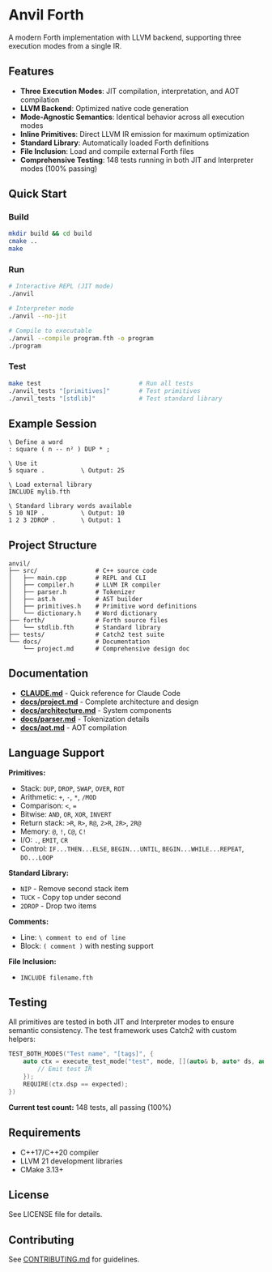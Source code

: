# Anvil Forth

A modern Forth implementation with LLVM backend, supporting three execution modes from a single IR.

## Features

- **Three Execution Modes**: JIT compilation, interpretation, and AOT compilation
- **LLVM Backend**: Optimized native code generation
- **Mode-Agnostic Semantics**: Identical behavior across all execution modes
- **Inline Primitives**: Direct LLVM IR emission for maximum optimization
- **Standard Library**: Automatically loaded Forth definitions
- **File Inclusion**: Load and compile external Forth files
- **Comprehensive Testing**: 148 tests running in both JIT and Interpreter modes (100% passing)

## Quick Start

### Build

```bash
mkdir build && cd build
cmake ..
make
```

### Run

```bash
# Interactive REPL (JIT mode)
./anvil

# Interpreter mode
./anvil --no-jit

# Compile to executable
./anvil --compile program.fth -o program
./program
```

### Test

```bash
make test                           # Run all tests
./anvil_tests "[primitives]"        # Test primitives
./anvil_tests "[stdlib]"            # Test standard library
```

## Example Session

```forth
\ Define a word
: square ( n -- n² ) DUP * ;

\ Use it
5 square .          \ Output: 25

\ Load external library
INCLUDE mylib.fth

\ Standard library words available
5 10 NIP .          \ Output: 10
1 2 3 2DROP .       \ Output: 1
```

## Project Structure

```
anvil/
├── src/                # C++ source code
│   ├── main.cpp        # REPL and CLI
│   ├── compiler.h      # LLVM IR compiler
│   ├── parser.h        # Tokenizer
│   ├── ast.h           # AST builder
│   ├── primitives.h    # Primitive word definitions
│   └── dictionary.h    # Word dictionary
├── forth/              # Forth source files
│   └── stdlib.fth      # Standard library
├── tests/              # Catch2 test suite
└── docs/               # Documentation
    └── project.md      # Comprehensive design doc
```

## Documentation

- **[CLAUDE.md](CLAUDE.md)** - Quick reference for Claude Code
- **[docs/project.md](docs/project.md)** - Complete architecture and design
- **[docs/architecture.md](docs/architecture.md)** - System components
- **[docs/parser.md](docs/parser.md)** - Tokenization details
- **[docs/aot.md](docs/aot.md)** - AOT compilation

## Language Support

**Primitives:**
- Stack: `DUP`, `DROP`, `SWAP`, `OVER`, `ROT`
- Arithmetic: `+`, `-`, `*`, `/MOD`
- Comparison: `<`, `=`
- Bitwise: `AND`, `OR`, `XOR`, `INVERT`
- Return stack: `>R`, `R>`, `R@`, `2>R`, `2R>`, `2R@`
- Memory: `@`, `!`, `C@`, `C!`
- I/O: `.`, `EMIT`, `CR`
- Control: `IF...THEN...ELSE`, `BEGIN...UNTIL`, `BEGIN...WHILE...REPEAT`, `DO...LOOP`

**Standard Library:**
- `NIP` - Remove second stack item
- `TUCK` - Copy top under second
- `2DROP` - Drop two items

**Comments:**
- Line: `\ comment to end of line`
- Block: `( comment )` with nesting support

**File Inclusion:**
- `INCLUDE filename.fth`

## Testing

All primitives are tested in both JIT and Interpreter modes to ensure semantic consistency. The test framework uses Catch2 with custom helpers:

```cpp
TEST_BOTH_MODES("Test name", "[tags]", {
    auto ctx = execute_test_mode("test", mode, [](auto& b, auto* ds, auto* dsp) {
        // Emit test IR
    });
    REQUIRE(ctx.dsp == expected);
})
```

**Current test count:** 148 tests, all passing (100%)

## Requirements

- C++17/C++20 compiler
- LLVM 21 development libraries
- CMake 3.13+

## License

See LICENSE file for details.

## Contributing

See [CONTRIBUTING.md](CONTRIBUTING.md) for guidelines.
